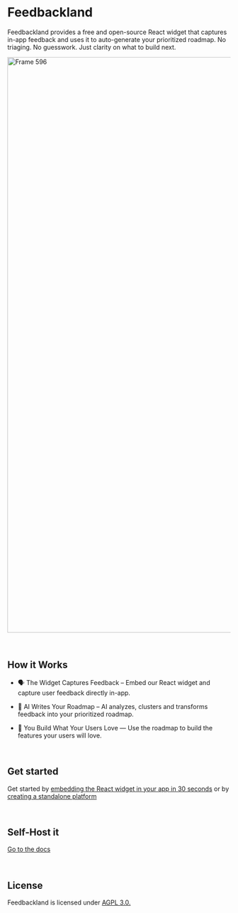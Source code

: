 # Feedbackland

Feedbackland provides a free and open-source React widget that captures in-app feedback and uses it to auto-generate your prioritized roadmap. No triaging. No guesswork. Just clarity on what to build next.

<img width="2473" height="1296" alt="Frame 596" src="https://github.com/user-attachments/assets/90bbe2f9-5d1c-41e6-aa80-cfadb10092f7" />

&nbsp;

## How it Works

- 🗣️ The Widget Captures Feedback – Embed our React widget and capture user feedback directly in-app.

- 🤖 AI Writes Your Roadmap – AI analyzes, clusters and transforms feedback into your prioritized roadmap.

- 🚀 You Build What Your Users Love — Use the roadmap to build the features your users will love.

&nbsp;
&nbsp;
&nbsp;

## Get started

Get started by [embedding the React widget in your app in 30 seconds](http://feedbackland.com/#embed) or by [creating a standalone platform](https://get-started.feedbackland.com/)

&nbsp;
&nbsp;
&nbsp;

## Self-Host it

[Go to the docs](https://github.com/feedbackland/feedbackland/blob/main/SELFHOSTING.md)

&nbsp;
&nbsp;
&nbsp;

## License

Feedbackland is licensed under [AGPL 3.0.](https://github.com/feedbackland/feedbackland?tab=AGPL-3.0-1-ov-file)
